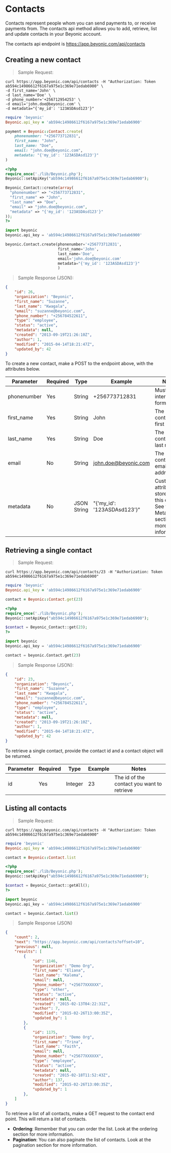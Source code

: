 # Contacts

Contacts represent people whom you can send payments to, or receive payments from. The contacts api method allows you to add, retrieve, list and update contacts in your Beyonic account.

The contacts api endpoint is https://app.beyonic.com/api/contacts

## Creating a new contact

> Sample Request:

```shell
curl https://app.beyonic.com/api/contacts -H "Authorization: Token ab594c14986612f6167a975e1c369e71edab6900" \
-d first_name='John' \
-d last_name='Doe' \
-d phone_number='+256712954253' \
-d email='john.doe@beyonic.com' \
-d metadata="{'my_id': '123ASDAsd123'}"
```

```ruby
require 'beyonic'
Beyonic.api_key = 'ab594c14986612f6167a975e1c369e71edab6900'

payment = Beyonic::Contact.create(
    phonenumber: "+256773712831",
    first_name: "John",
    last_name: "Doe",
    email: "john.doe@beyonic.com",
    metadata: "{'my_id': '123ASDAsd123'}"
)
```

```php
<?php
require_once('./lib/Beyonic.php');
Beyonic::setApiKey("ab594c14986612f6167a975e1c369e71edab6900");

Beyonic_Contact::create(array(
  "phonenumber" => "+256773712831",
  "first_name" => "John",
  "last_name" => "Doe",
  "email" => "john.doe@beyonic.com",
  "metadata" => "{'my_id': '123ASDAsd123'}"
));
?>
```

```python
import beyonic
beyonic.api_key = 'ab594c14986612f6167a975e1c369e71edab6900'

beyonic.Contact.create(phonenumber='+256773712831',
                       first_name='John', 
                       last_name='Doe',
                       email='john.doe@beyonic.com'
                       metadata="{'my_id': '123ASDAsd123'}"
                       )
```

> Sample Response (JSON):

```json
{
    "id": 26,
    "organization": "Beyonic",
    "first_name": "Suzanne",
    "last_name": "Kwagala",
    "email": "suzanne@beyonic.com",
    "phone_number": "+256784522611",
    "type": "employee",
    "status": "active",
    "metadata": null,
    "created": "2013-09-19T21:26:10Z",
    "author": 1,
    "modified": "2015-04-14T18:21:47Z",
    "updated_by": 42
}
```

To create a new contact, make a POST to the endpoint above, with the attributes below.

Parameter | Required | Type | Example | Notes
--------- | -------- | ---- | ------- | -----
phonenumber | Yes | String | +256773712831 | Must be in international format
first_name | Yes | String | John | The contact's first name
last_name | Yes | String | Doe | The contact's last name
email | No | String | john.doe@beyonic.com | The contact's email address
metadata | No | JSON String | "{'my_id': '123ASDAsd123'}" | Custom attributes to store with this object. See the Metadata section for more information.

## Retrieving a single contact

> Sample Request:

```shell
curl https://app.beyonic.com/api/contacts/23 -H "Authorization: Token ab594c14986612f6167a975e1c369e71edab6900"
```

```ruby
require 'beyonic'
Beyonic.api_key = 'ab594c14986612f6167a975e1c369e71edab6900'

contact = Beyonic::Contact.get(23)
```

```php
<?php
require_once('./lib/Beyonic.php');
Beyonic::setApiKey("ab594c14986612f6167a975e1c369e71edab6900");

$contact = Beyonic_Contact::get(23);
?>
```

```python
import beyonic
beyonic.api_key = 'ab594c14986612f6167a975e1c369e71edab6900'

contact = beyonic.Contact.get(23)

```
> Sample Response (JSON):

```json
{
    "id": 23,
    "organization": "Beyonic",
    "first_name": "Suzanne",
    "last_name": "Kwagala",
    "email": "suzanne@beyonic.com",
    "phone_number": "+256784522611",
    "type": "employee",
    "status": "active",
    "metadata": null,
    "created": "2013-09-19T21:26:10Z",
    "author": 1,
    "modified": "2015-04-14T18:21:47Z",
    "updated_by": 42
}
```

To retrieve a single contact, provide the contact id and a contact object will be returned.

Parameter | Required | Type | Example | Notes
--------- | -------- | ---- | ------- | -----
id | Yes | Integer | 23 | The id of the contact you want to retrieve

## Listing all contacts

> Sample Request:

```shell
curl https://app.beyonic.com/api/contacts -H "Authorization: Token ab594c14986612f6167a975e1c369e71edab6900"
```

```ruby
require 'beyonic'
Beyonic.api_key = 'ab594c14986612f6167a975e1c369e71edab6900'

contact = Beyonic::Contact.list
```

```php
<?php
require_once('./lib/Beyonic.php');
Beyonic::setApiKey("ab594c14986612f6167a975e1c369e71edab6900");

$contact = Beyonic_Contact::getAll();
?>
```

```python
import beyonic
beyonic.api_key = 'ab594c14986612f6167a975e1c369e71edab6900'

contact = beyonic.Contact.list()

```

> Sample Response (JSON)

```json
{
    "count": 2,
    "next": "https://app.beyonic.com/api/contacts?offset=10",
    "previous": null,
    "results": [
        {
            "id": 1146,
            "organization": "Demo Org",
            "first_name": "Eliana",
            "last_name": "Kalema",
            "email": null,
            "phone_number": "+25677XXXXXX",
            "type": "other",
            "status": "active",
            "metadata": null,
            "created": "2015-02-13T04:22:31Z",
            "author": 7,
            "modified": "2015-02-26T13:00:35Z",
            "updated_by": 1
        },
        {
            "id": 1175,
            "organization": "Demo Org",
            "first_name": "Trina",
            "last_name": "Faith",
            "email": null,
            "phone_number": "+25677XXXXXX",
            "type": "employee",
            "status": "active",
            "metadata": null,
            "created": "2015-02-18T11:52:43Z",
            "author": 137,
            "modified": "2015-02-26T13:00:35Z",
            "updated_by": 1
        },
    ]
}
```

To retrieve a list of all contacts, make a GET request to the contact end point. This will return a list of contacts. 

* **Ordering**: Remember that you can order the list. Look at the ordering section for more information.
* **Pagination**: You can also paginate the list of contacts. Look at the pagination section for more information.

